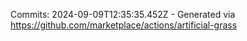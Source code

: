 Commits: 2024-09-09T12:35:35.452Z - Generated via https://github.com/marketplace/actions/artificial-grass
<br>
